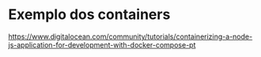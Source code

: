 # Exemplo dos containers
https://www.digitalocean.com/community/tutorials/containerizing-a-node-js-application-for-development-with-docker-compose-pt

